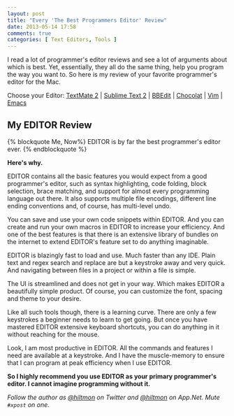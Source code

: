 ```yaml
---
layout: post
title: "Every 'The Best Programmers Editor' Review"
date: 2013-05-14 17:58
comments: true
categories: [ Text Editors, Tools ]
---
```


<script>
	function setEditor(editor, url) {
		var elements = document.getElementsByClassName('editor-span');
		for (var i = 0; i < elements.length; ++i) {
			var element = elements[i];
			element.innerHTML = '<a href="' + url + '">' + editor + '</a>';
		}
		return false;
	}
	
	onload = function() {
		setEditor('TextMate 2', 'http://www.macromates.com/');
	}
</script>

<span class="light">I read a lot of programmer's editor reviews and see a lot of arguments about which is best. Yet, essentially, they all do the same thing, help you program the way you want to. So here is my review of your favorite programmer's editor for the Mac.</span>

<p>
	Choose your Editor:
	<a href="#" onclick="return setEditor('TextMate 2', 'http://www.macromates.com/');">TextMate 2</a> | 
	<a href="#" onclick="return setEditor('Sublime Text 2', 'http://www.sublimetext.com/2');">Sublime Text 2</a> | 
	<a href="#" onclick="return setEditor('BBEdit', 'http://www.barebones.com/products/bbedit/');">BBEdit</a> | 
	<a href="#" onclick="return setEditor('Chocolat', 'http://www.chocolatapp.com');">Chocolat</a> | 
	<a href="#" onclick="return setEditor('Vim', 'http://www.vim.org/');">Vim</a> | 
	<a href="#" onclick="return setEditor('Emacs', 'http://www.gnu.org/software/emacs/');">Emacs</a>
</p>

## My <span class="editor-span">EDITOR</span> Review

{% blockquote Me, Now%}
<span class="editor-span">EDITOR</span> is by far the best programmer's editor ever. 
{% endblockquote %}

**Here's why.**

<span class="editor-span">EDITOR</span> contains all the basic features you would expect from a good programmer's editor, such as syntax highlighting, code folding, block selection, brace matching, and support for almost every programming language out there. It also supports multiple file encodings, different line ending conventions and, of course, has multi-level undo.

You can save and use your own code snippets within <span class="editor-span">EDITOR</span>. And you can create and run your own macros in <span class="editor-span">EDITOR</span> to increase your efficiency. And one of the best features is that there is an extensive library of bundles on the internet to extend <span class="editor-span">EDITOR</span>'s feature set to do anything imaginable.

<span class="editor-span">EDITOR</span> is blazingly fast to load and use. Much faster than any IDE. Plain text and regex search and replace are but a keystroke away and very quick. And navigating between files in a project or within a file is simple.

The UI is streamlined and does not get in your way. Which makes <span class="editor-span">EDITOR</span> a beautifully simple product. Of course, you can customize the font, spacing and theme to your desire.

Like all such tools though, there is a learning curve. There are only a few keystrokes a beginner needs to learn to get going. But once you have mastered <span class="editor-span">EDITOR</span> extensive keyboard shortcuts, you can do anything in it without reaching for the mouse.

Look, I am most productive in <span class="editor-span">EDITOR</span>. All the commands and features I need are available at a keystroke. And I have the muscle-memory to ensure that I can program at peak efficiency when I use <span class="editor-span">EDITOR</span>.

**So I highly recommend you use <span class="editor-span">EDITOR</span> as your primary programmer's editor. I cannot imagine programming without it.**

*Follow the author as [@hiltmon](https://twitter.com/hiltmon) on Twitter and [@hiltmon](http://alpha.app.net/hiltmon) on App.Net. Mute `#xpost` on one.*